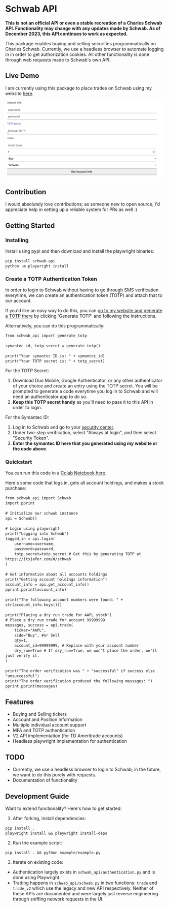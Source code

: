 # Schwab API

**This is not an official API or even a stable recreation of a Charles Schwab API. Functionality may change with any updates made by Schwab. As of December 2023, this API continues to work as expected.**

This package enables buying and selling securities programmatically on Charles Schwab. Currently, we use a headless browser to automate logging in in order to get authorization cookies. All other functionality is done through web requests made to Schwab's own API.


## Live Demo

I am currently using this package to place trades on Schwab using my website [here](https://itsjafer.com/#/reversesplit).

![Screenshot](screenshot.png)

## Contribution

I would absolutely love contributions; as someone new to open source, I'd appreciate help in setting up a reliable system for PRs as well :)

## Getting Started

### Installing

Install using pypi and then download and install the playwright binaries:

```
pip install schwab-api
python -m playwright install
```

### Create a TOTP Authentication Token

In order to login to Schwab without having to go through SMS verification everytime, we can create an authentication token (TOTP) and attach that to our account.

If you'd like an easy way to do this, you can [go to my website and generate a TOTP there](https://itsjafer.com/#/schwab) by clicking 'Generate TOTP' and following the instructions.

Alternatively, you can do this programmatically:

```
from schwab_api import generate_totp

symantec_id, totp_secret = generate_totp()

print("Your symantec ID is: " + symantec_id)
print("Your TOTP secret is: " + totp_secret)
```

For the TOTP Secret:

1. Download Duo Mobile, Google Authenticator, or any other authenticator of your choice and create an entry using the TOTP secret. You will be prompted to generate a code everytime you log in to Schwab and will need an authenticator app to do so.
1. **Keep this TOTP secret handy** as you'll need to pass it to this API in order to login.

For the Symantec ID:

1. Log in to Schwab and go to your [security center](https://client.schwab.com/clientapps/access/securityCenter#/main/epass). 
1. Under two-step verification, select "Always at login", and then select "Security Token". 
1. **Enter the symantec ID here that you generated using my website or the code above**.

### Quickstart

You can run this code in a [Colab Notebook here](https://github.com/itsjafer/schwab-api/blob/main/Schwab_API_Example.ipynb).

Here's some code that logs in, gets all account holdings, and makes a stock purchase:
```
from schwab_api import Schwab
import pprint

# Initialize our schwab instance
api = Schwab()

# Login using playwright
print("Logging into Schwab")
logged_in = api.login(
    username=username,
    password=password,
    totp_secret=totp_secret # Get this by generating TOTP at https://itsjafer.com/#/schwab
)

# Get information about all accounts holdings
print("Getting account holdings information")
account_info = api.get_account_info()
pprint.pprint(account_info)

print("The following account numbers were found: " + str(account_info.keys()))

print("Placing a dry run trade for AAPL stock")
# Place a dry run trade for account 99999999
messages, success = api.trade(
    ticker="AAPL", 
    side="Buy", #or Sell
    qty=1, 
    account_id=99999999, # Replace with your account number
    dry_run=True # If dry_run=True, we won't place the order, we'll just verify it.
)

print("The order verification was " + "successful" if success else "unsuccessful")
print("The order verification produced the following messages: ")
pprint.pprint(messages)
```

## Features

* Buying and Selling tickers
* Account and Position Information
* Multiple individual account support
* MFA and TOTP authentication
* V2 API implementation (for TD Ameritrade accounts)
* Headless playwright implementation for authentication

## TODO

* Currently, we use a headless browser to login to Schwab; in the future, we want to do this purely with requests.
* Documentation of functionality

## Development Guide

Want to extend functionality? Here's how to get started:

1. After forking, install dependencies:
```
pip install .
playwright install && playwright install-deps
```

2. Run the example script:
```
pip install . && python example/example.py
```

3. Iterate on existing code: 
* Authentication largely exists in `schwab_api/authentication.py` and is done using Playwright.
* Trading happens in `schwab_api/schwab.py` in two functions: `trade` and `trade_v2` which use the legacy and new API respectively. Neither of these APIs are documented and were largely just reverse engineering through sniffing network requests in the UI.

